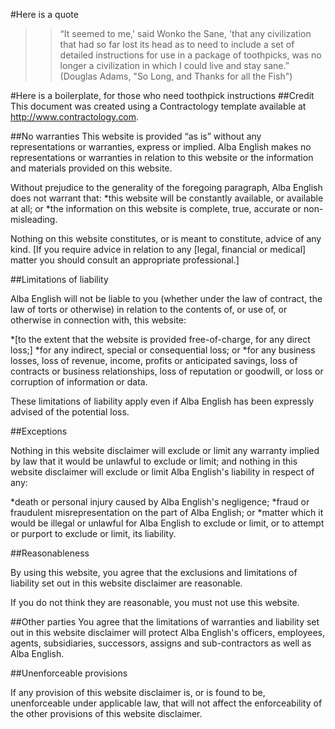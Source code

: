#Here is a quote 
>>“It seemed to me,' said Wonko the Sane, 'that any civilization that had so far lost its head as to need to include a set of detailed instructions for use in a package of toothpicks, was no longer a civilization in which I could live and stay sane.” (Douglas Adams, "So Long, and Thanks for all the Fish")

#Here is a boilerplate, for those who need toothpick instructions
##Credit
This document was created using a Contractology template available at http://www.contractology.com.

##No warranties
This website is provided “as is” without any representations or warranties, express or implied.  Alba English makes no representations or warranties in relation to this website or the information and materials provided on this website.  

Without prejudice to the generality of the foregoing paragraph, Alba English does not warrant that:
*this website will be constantly available, or available at all; or
*the information on this website is complete, true, accurate or non-misleading.


Nothing on this website constitutes, or is meant to constitute, advice of any kind.  [If you require advice in relation to any [legal, financial or medical] matter you should consult an appropriate professional.]

##Limitations of liability

Alba English will not be liable to you (whether under the law of contract, the law of torts or otherwise) in relation to the contents of, or use of, or otherwise in connection with, this website:

*[to the extent that the website is provided free-of-charge, for any direct loss;]
*for any indirect, special or consequential loss; or
*for any business losses, loss of revenue, income, profits or anticipated savings, loss of contracts or business relationships, loss of reputation or goodwill, or loss or corruption of information or data.

These limitations of liability apply even if Alba English has been expressly advised of the potential loss.

##Exceptions

Nothing in this website disclaimer will exclude or limit any warranty implied by law that it would be unlawful to exclude or limit; and nothing in this website disclaimer will exclude or limit Alba English's liability in respect of any:

*death or personal injury caused by Alba English's negligence;
*fraud or fraudulent misrepresentation on the part of Alba English; or
*matter which it would be illegal or unlawful for Alba English to exclude or limit, or to attempt or purport to exclude or limit, its liability. 

##Reasonableness

By using this website, you agree that the exclusions and limitations of liability set out in this website disclaimer are reasonable.  

If you do not think they are reasonable, you must not use this website.

##Other parties
You agree that the limitations of warranties and liability set out in this website disclaimer will protect Alba English's officers, employees, agents, subsidiaries, successors, assigns and sub-contractors as well as Alba English. 

##Unenforceable provisions

If any provision of this website disclaimer is, or is found to be, unenforceable under applicable law, that will not affect the enforceability of the other provisions of this website disclaimer.
